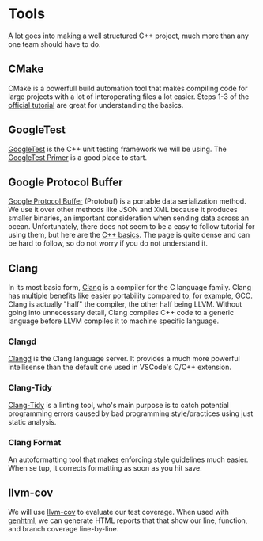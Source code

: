 # Tools

A lot goes into making a well structured C++ project, much more than any one team should have to do.

## CMake

CMake is a powerfull build automation tool that makes compiling code for large projects with a lot of interoperating
files a lot easier. Steps 1-3 of the [official tutorial](https://cmake.org/cmake/help/latest/guide/tutorial/index.html)
are great for understanding the basics.

## GoogleTest

[GoogleTest](https://github.com/google/googletest) is the C++ unit testing framework we will be using.
The [GoogleTest Primer](https://google.github.io/googletest/primer.html) is a good place to start.

<!-- ## Google Mock Not sure if we're going to use this yet -->

## Google Protocol Buffer

[Google Protocol Buffer](https://developers.google.com/protocol-buffers) (Protobuf) is a portable data serialization
method. We use it over other methods like JSON and XML because it produces smaller binaries, an important consideration
when sending data across an ocean. Unfortunately, there does not seem to be a easy to follow tutorial for using them,
but here are the [C++ basics](https://developers.google.com/protocol-buffers/docs/cpptutorial). The page is quite dense
and can be hard to follow, so do not worry if you do not understand it.

## Clang

In its most basic form, [Clang](https://clang.llvm.org/) is a compiler for the C language family. Clang has multiple
benefits like easier portability compared to, for example, GCC. Clang is actually "half" the compiler, the other half
being LLVM. Without going into unnecessary detail, Clang compiles C++ code to a generic language before LLVM compiles
it to machine specific language.

### Clangd

[Clangd](https://clangd.llvm.org/) is the Clang language server. It provides a much more powerful intellisense than the
default one used in VSCode's C/C++ extension.

### Clang-Tidy

[Clang-Tidy](https://clang.llvm.org/extra/clang-tidy/) is a linting tool, who's main purpose is to catch potential
programming errors caused by bad programming style/practices using just static analysis.

### Clang Format

An autoformatting tool that makes enforcing style guidelines much easier. When se tup, it corrects formatting as soon
as you hit save.

## llvm-cov

We will use [llvm-cov](https://llvm.org/docs/CommandGuide/llvm-cov.html) to evaluate our test coverage. When used with
[genhtml](https://www.systutorials.com/docs/linux/man/1-genhtml/), we can generate HTML reports that that show our line,
function, and branch coverage line-by-line.
